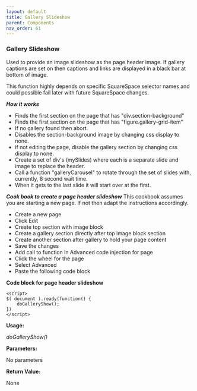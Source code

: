 ```yaml
---
layout: default
title: Gallery Slideshow
parent: Components
nav_order: 61
---
```


### Gallery Slideshow

Used to provide an image slideshow as the page header image.  If gallery captions are set on then captions and links are displayed in a black bar at bottom of image.  

This function highly depends on specific SquareSpace selector names and could possible fail later with future SquareSpace changes. 

***How it works***
- Finds the first section on the page that has "div.section-background"
- Finds the first section on the page that has "figure.gallery-grid-item"
- If no gallery found then abort.
- Disables the section-background image by changing css display to none. 
- if not editing the page, disable the gallery section by changing css display to none. 
- Create a set of div's (mySlides) where each is a separate slide and image to replace the header.  
- Call a function "galleryCarousel" to rotate through the set of slides with, currently, 8 second wait time. 
- When it gets to the last slide it will start over at the first. 


***Cook book to create a page header slideshow***
This cookbook assumes you are starting a new page.  If not then
adapt the instructions accordingly. 

- Create a new page
- Click Edit
- Create top section with image block
- Create a gallery section directly after top image block section
- Create another section after gallery to hold your page content
- Save the changes
- Add call to function in Advanced code injection for page
 - Click the wheel for the page
 - Select Advanced
 - Paste the following code block

**Code block for page header slideshow**
```
<script>
$( document ).ready(function() {
    doGalleryShow();
})
</script>
``` 

**Usage:**

*doGalleryShow()*

**Parameters:**

No parameters

**Return Value:**

None
